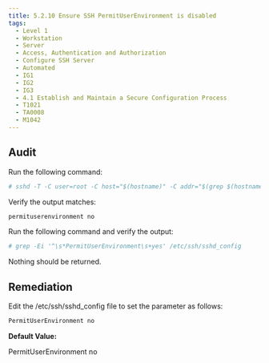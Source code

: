 ```yaml
---
title: 5.2.10 Ensure SSH PermitUserEnvironment is disabled
tags:
  - Level 1
  - Workstation
  - Server
  - Access, Authentication and Authorization
  - Configure SSH Server
  - Automated
  - IG1
  - IG2
  - IG3
  - 4.1 Establish and Maintain a Secure Configuration Process
  - T1021
  - TA0008
  - M1042
---
```


## Audit
Run the following command:
```bash
# sshd -T -C user=root -C host="$(hostname)" -C addr="$(grep $(hostname) /etc/hosts | awk '{print $1}')" | grep permituserenvironment
```

Verify the output matches:
```bash
permituserenvironment no
```

Run the following command and verify the output:
```bash
# grep -Ei '^\s*PermitUserEnvironment\s+yes' /etc/ssh/sshd_config
```

Nothing should be returned.

## Remediation
Edit the /etc/ssh/sshd_config file to set the parameter as follows:
```bash
PermitUserEnvironment no
```

**Default Value:**

PermitUserEnvironment no
